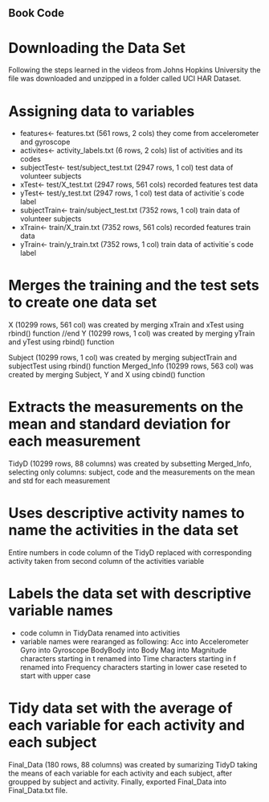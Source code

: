 ## Book Code

# Downloading the Data Set
Following the steps learned in the videos from Johns Hopkins University the file was downloaded and unzipped in a folder called UCI HAR Dataset.

# Assigning data to variables
- features<- features.txt (561 rows, 2 cols)
they come from accelerometer and gyroscope
- activites<- activity_labels.txt (6 rows, 2 cols)
list of activities and its codes
- subjectTest<- test/subject_test.txt (2947 rows, 1 col)
test data of volunteer subjects
- xTest<- test/X_test.txt (2947 rows, 561 cols)
recorded features test data
- yTest<- test/y_test.txt  (2947 rows, 1 col)
test data of activitie´s code label
- subjectTrain<- train/subject_test.txt (7352 rows, 1 col)
train data of volunteer subjects
- xTrain<- train/X_train.txt (7352 rows, 561 cols)
recorded features train data
- yTrain<- train/y_train.txt (7352 rows, 1 col)
train data of activitie´s code label

# Merges the training and the test sets to create one data set
X (10299 rows, 561 col) was created by merging xTrain and xTest using rbind() function //end
Y (10299 rows, 1 col) was created by merging yTrain and yTest using rbind() function

Subject (10299 rows, 1 col) was created by merging subjectTrain and subjectTest using rbind() function
Merged_Info (10299 rows, 563 col) was created by merging Subject, Y and X using cbind() function

# Extracts the measurements on the mean and standard deviation for each measurement
TidyD (10299 rows, 88 columns) was created by subsetting Merged_Info, selecting only columns: subject, code and the measurements on the mean and std for each measurement

# Uses descriptive activity names to name the activities in the data set
Entire numbers in code column of the TidyD replaced with corresponding activity taken from second column of the activities variable

# Labels the data set with descriptive variable names
- code column in TidyData renamed into activities
- variable names were rearanged as following:
    Acc into Accelerometer
    Gyro into Gyroscope
    BodyBody into Body
    Mag into Magnitude
    characters starting in t renamed into Time
    characters starting in f renamed into Frequency
    characters starting in lower case reseted to start with upper case
    
# Tidy data set with the average of each variable for each activity and each subject
Final_Data (180 rows, 88 columns) was created by sumarizing TidyD taking the means of each variable for each activity and each subject, after groupped by subject and activity.
Finally, exported Final_Data into Final_Data.txt file.
